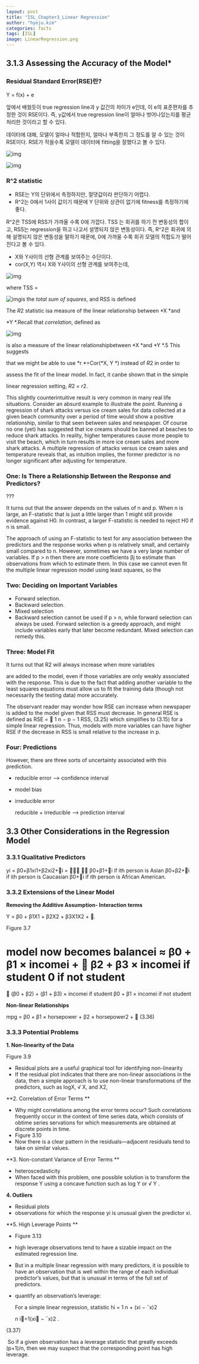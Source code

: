 ```yaml
---
layout: post
title: "ISL_Chapter3_Linear Regression"
author: "hyeju.kim"
categories: facts
tags: [ISL]
image: LinearRegression.png
---
```






## 3.1.3 Assessing the Accuracy of the Model*

### Residual Standard Error(RSE)란?



Y = f(x) + e 

앞에서 배웠듯이 true regression line과 y 값간의 차이가 e인데, 이 e의 표준편차를 추정한 것이 RSE이다. 즉, y값에서 true regression line이 얼마나 벗어나있는지를 평균처리한 것이라고 할 수 있다.

데이터에 대해, 모델이 얼마나 적합한지, 얼마나 부족한지 그 정도를 알 수 있는 것이 RSE이다. RSE가 작을수록 모델이 데이터에 fitting을 잘했다고 볼 수 있다.

![img](file:///C:/Users/kimhj/AppData/Local/Temp/msohtmlclip1/01/clip_image001.png)

![img](file:///C:/Users/kimhj/AppData/Local/Temp/msohtmlclip1/01/clip_image002.png)



 ### R^2 statistic

- RSE는 Y의 단위에서 측정하지만, 절댓값이라 판단하기 어렵다.
- R^2는 0에서 1사이 값이기 때문에 Y 단위와 상관이 없기에 fitness를 측정하기에 좋다.

R^2은 TSS에 RSS가 가까울 수록 0에 가깝다. TSS 는 회귀를 하기 전 변동성의 합이고, RSS는 regression을 하고 나고서 설명되지 않은 변동성이다. 즉, R^2은 회귀에 의해 설명되지 않은 변동성을 말하기 때문에, 0에 가까울 수록 회귀 모델의 적합도가 떨어진다고 볼 수 있다.

- X와 Y사이의 선형 관계를 보여주는 수단이다.
- cor(X,Y) 역시 X와 Y사이의 선형 관계를 보여주는데, 



 ![img](file:///C:/Users/kimhj/AppData/Local/Temp/msohtmlclip1/01/clip_image002.jpg)

where TSS =

 

![img](file:///C:/Users/kimhj/AppData/Local/Temp/msohtmlclip1/01/clip_image003.png)is the *total sum of squares*, and RSS is defined

The *R*2 statistic isa measure of the linear relationship between *X *and

*Y *.Recall that *correlation*, defined as

![img](file:///C:/Users/kimhj/AppData/Local/Temp/msohtmlclip1/01/clip_image005.jpg)

is also a measure of the linear relationshipbetween *X *and *Y *.5 This suggests

that we might be able to use *r *=Cor(*X, Y *) instead of *R*2 in order to

assess the fit of the linear model. In fact, it canbe shown that in the simple

linear regression setting, *R*2 = *r*2.





This slightly counterintuitive result is very common in many real life
situations. Consider an absurd example to illustrate the point. Running
a regression of shark attacks versus ice cream sales for data collected at
a given beach community over a period of time would show a positive
relationship, similar to that seen between sales and newspaper. Of course
no one (yet) has suggested that ice creams should be banned at beaches
to reduce shark attacks. In reality, higher temperatures cause more people
to visit the beach, which in turn results in more ice cream sales and more
shark attacks. A multiple regression of attacks versus ice cream sales and
temperature reveals that, as intuition implies, the former predictor is no
longer significant after adjusting for temperature.

### One: Is There a Relationship Between the Response and Predictors?





???



It turns out that the answer depends
on the values of n and p. When n is large, an F-statistic that is just a
little larger than 1 might still provide evidence against H0. In contrast,
a larger F-statistic is needed to reject H0 if n is small.





The approach of using an F-statistic to test for any association between
the predictors and the response works when p is relatively small, and certainly
small compared to n. However, sometimes we have a very large number
of variables. If p > n then there are more coefficients βj to estimate
than observations from which to estimate them. In this case we cannot
even fit the multiple linear regression model using least squares, so the



### Two: Deciding on Important Variables

- Forward selection.
- Backward selection.
- Mixed selection
- Backward selection cannot be used if p > n, while forward selection can
  always be used. Forward selection is a greedy approach, and might include
  variables early that later become redundant. Mixed selection can remedy
  this.



### Three: Model Fit



It turns out that R2 will always increase when more variables



are added to the model, even if those variables are only weakly associated
with the response. This is due to the fact that adding another variable to
the least squares equations must allow us to fit the training data (though
not necessarily the testing data) more accurately.

The observant reader may wonder how RSE can increase when
newspaper is added to the model given that RSS must decrease. In general
RSE is defined as
RSE =

1
n − p − 1
RSS, (3.25)
which simplifies to (3.15) for a simple linear regression. Thus, models with
more variables can have higher RSE if the decrease in RSS is small relative
to the increase in p.

### Four: Predictions

However, there are three sorts of
uncertainty associated with this prediction.

- reducible error --> confidence interval

- model bias

- irreducible error

  reducible + irreducible --> prediction interval



## 3.3 Other Considerations in the Regression Model

### 3.3.1 Qualitative Predictors

yi = β0+β1xi1+β2xi2+i =
⎧⎪⎨
⎪⎩
β0+β1+i if ith person is Asian
β0+β2+i if ith person is Caucasian
β0+i if ith person is African American.



### 3.3.2 Extensions of the Linear Model

**Removing the Additive Assumption- Interaction terms**

Y = β0 + β1X1 + β2X2 + β3X1X2 + .

Figure 3.7

model now becomes
balancei ≈ β0 + β1 × incomei +

β2 + β3 × incomei if student
0 if not student
=

(β0 + β2) + (β1 + β3) × incomei if student
β0 + β1 × incomei if not student



**Non-linear Relationships**

mpg = β0 + β1 × horsepower + β2 × horsepower2 +  (3.36)



### 3.3.3 Potential Problems

**1. Non-linearity of the Data**

Figure 3.9

- Residual plots are a useful graphical tool for identifying non-linearity
- If the residual plot indicates that there are non-linear associations in the
  data, then a simple approach is to use non-linear transformations of the
  predictors, such as logX,
  √
  X, and X2,




**2. Correlation of Error Terms **

- Why might correlations among the error terms occur? Such correlations
  frequently occur in the context of time series data, which consists of obtime
  series
  servations for which measurements are obtained at discrete points in time.
- Figure 3.10
- Now there is a clear pattern in the
  residuals—adjacent residuals tend to take on similar values.

**3. Non-constant Variance of Error Terms **

- heteroscedasticity
- When faced with this problem, one possible solution is to transform
  the response Y using a concave function such as log Y or
  √
  Y .



**4. Outliers**

- Residual plots
- observations for which the response yi is
  unusual given the predictor xi.



**5. High Leverage Points **

- Figure 3.13

- high leverage observations tend to have
  a sizable impact on the estimated regression line.

- But in a multiple
  linear regression with many predictors, it is possible to have an observation
  that is well within the range of each individual predictor’s values, but that
  is unusual in terms of the full set of predictors.

- quantify an observation’s leverage:

  For a simple linear regression, statistic
  hi =
  1
  n
  +
  (xi − ¯x)2


  n
  i=1(xi − ¯x)2 .

(3.37)

​	So if a given observation has a leverage statistic that greatly 		exceeds (p+1)/n, then we may suspect that the corresponding
point has high leverage.
















